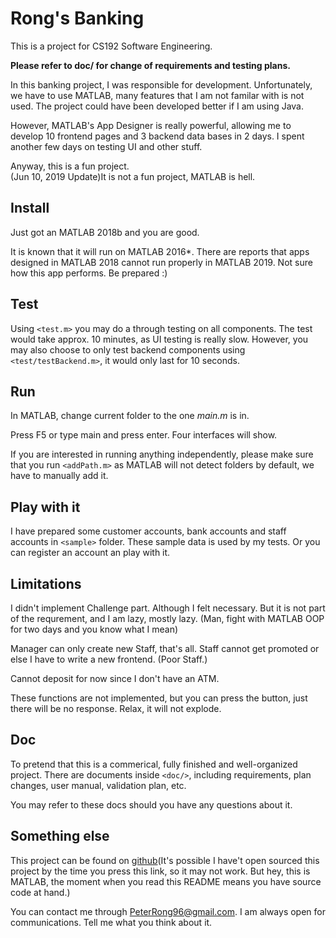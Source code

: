 # Rong's Banking

This is a project for CS192 Software Engineering.

**Please refer to doc/ for change of requirements and testing plans.**

In this banking project, I was responsible for development. Unfortunately, we have to use MATLAB, many features that I am not familar with is not used. The project could have been developed better if I am using Java.

However, MATLAB's App Designer is really powerful, allowing me to develop 10 frontend pages and 3 backend data bases in 2 days. I spent another few days on testing UI and other stuff.

Anyway, this is a fun project.   
(Jun 10, 2019 Update)It is not a fun project, MATLAB is hell.

## Install

Just got an MATLAB 2018b and you are good.

It is known that it will run on MATLAB 2016\*.
There are reports that apps designed in MATLAB 2018 cannot run properly in MATLAB 2019. Not sure how this app performs.
Be prepared :)

## Test

Using `<test.m>` you may do a through testing on all components.
The test would take approx. 10 minutes, as UI testing is really slow.
However, you may also choose to only test backend components using `<test/testBackend.m>`, it would only last for 10 seconds.

## Run

In MATLAB, change current folder to the one _main.m_ is in.

Press F5 or type main and press enter. Four interfaces will show.

If you are interested in running anything independently, please make sure that you run `<addPath.m>` as MATLAB will not detect folders by default, we have to manually add it.

## Play with it

I have prepared some customer accounts, bank accounts and staff accounts in `<sample>` folder. 
These sample data is used by my tests.
Or you can register an account an play with it.

## Limitations

I didn't implement Challenge part. Although I felt necessary. But it is not part of the requrement, and I am lazy, mostly lazy. (Man, fight with MATLAB OOP for two days and you know what I mean)

Manager can only create new Staff, that's all. Staff cannot get promoted or else I have to write a new frontend. (Poor Staff.)

Cannot deposit for now since I don't have an ATM.

These functions are not implemented, but you can press the button, just there will be no response. Relax, it will not explode.

## Doc

To pretend that this is a commerical, fully finished and well-organized project. There are documents inside `<doc/>`, including requirements, plan changes, user manual, validation plan, etc.

You may refer to these docs should you have any questions about it.

## Something else

This project can be found on [github](https://github.com/DataCorrupted/banking)(It's possible I have't open sourced this project by the time you press this link, so it may not work. But hey, this is MATLAB, the moment when you read this README means you have source code at hand.)

You can contact me through PeterRong96@gmail.com.
I am always open for communications. Tell me what you think about it.

